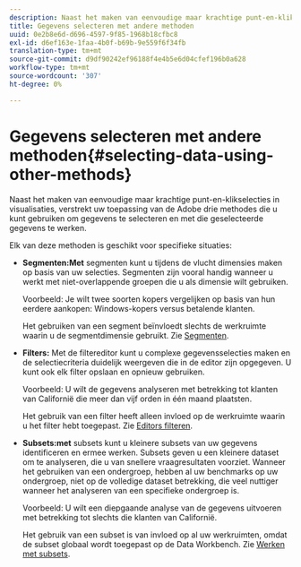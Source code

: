 ```yaml
---
description: Naast het maken van eenvoudige maar krachtige punt-en-klikselecties in visualisaties, verstrekt uw toepassing van de Adobe drie methodes die u kunt gebruiken om gegevens te selecteren en met die geselecteerde gegevens te werken.
title: Gegevens selecteren met andere methoden
uuid: 0e2b8e6d-d696-4597-9f85-1968b18cfbc8
exl-id: d6ef163e-1faa-4b0f-b69b-9e559f6f34fb
translation-type: tm+mt
source-git-commit: d9df90242ef96188f4e4b5e6d04cfef196b0a628
workflow-type: tm+mt
source-wordcount: '307'
ht-degree: 0%

---
```


# Gegevens selecteren met andere methoden{#selecting-data-using-other-methods}

Naast het maken van eenvoudige maar krachtige punt-en-klikselecties in visualisaties, verstrekt uw toepassing van de Adobe drie methodes die u kunt gebruiken om gegevens te selecteren en met die geselecteerde gegevens te werken.

Elk van deze methoden is geschikt voor specifieke situaties:

* **Segmenten:Met** segmenten kunt u tijdens de vlucht dimensies maken op basis van uw selecties. Segmenten zijn vooral handig wanneer u werkt met niet-overlappende groepen die u als dimensie wilt gebruiken.

   Voorbeeld: Je wilt twee soorten kopers vergelijken op basis van hun eerdere aankopen: Windows-kopers versus betalende klanten.

   Het gebruiken van een segment beïnvloedt slechts de werkruimte waarin u de segmentdimensie gebruikt. Zie [Segmenten](../../../../home/c-get-started/c-analysis-vis/c-seg/c-seg.md#concept-71a333e5c7334e0489c76fca95862fbc).

* **Filters:** Met de filtereditor kunt u complexe gegevensselecties maken en de selectiecriteria duidelijk weergeven die in de editor zijn opgegeven. U kunt ook elk filter opslaan en opnieuw gebruiken.

   Voorbeeld: U wilt de gegevens analyseren met betrekking tot klanten van Californië die meer dan vijf orden in één maand plaatsten.

   Het gebruik van een filter heeft alleen invloed op de werkruimte waarin u het filter hebt toegepast. Zie [Editors filteren](../../../../home/c-get-started/c-analysis-vis/c-filter-editors/c-filter-editors.md#concept-2f343ecbed8240f18b0c1f1eccef11e3).

* **Subsets:met** subsets kunt u kleinere subsets van uw gegevens identificeren en ermee werken. Subsets geven u een kleinere dataset om te analyseren, die u van snellere vraagresultaten voorziet. Wanneer het gebruiken van een ondergroep, hebben al uw benchmarks op uw ondergroep, niet op de volledige dataset betrekking, die veel nuttiger wanneer het analyseren van een specifieke ondergroep is.

   Voorbeeld: U wilt een diepgaande analyse van de gegevens uitvoeren met betrekking tot slechts die klanten van Californië.

   Het gebruik van een subset is van invloed op al uw werkruimten, omdat de subset globaal wordt toegepast op de Data Workbench. Zie [Werken met subsets](../../../../home/c-get-started/c-vis/c-wk-subsets/c-wk-subsets.md#concept-43809322b6374d5cb2536630a13e943b).
